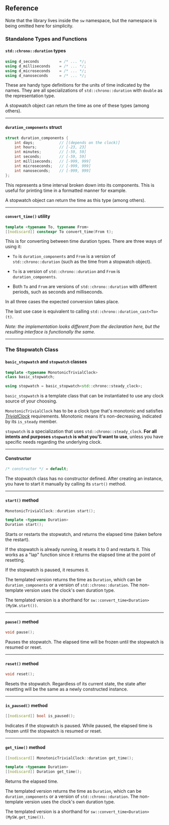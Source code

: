 ## Reference


Note that the library lives inside the `sw` namespace, but the namespace is being omitted here for simplicity.

### Standalone Types and Functions

#### `std::chrono::duration` types
```cpp
using d_seconds         = /* ... */;
using d_milliseconds    = /* ... */;
using d_microseconds    = /* ... */;
using d_nanoseconds     = /* ... */;
```
These are handy type definitions for the units of time indicated by the names. They are all specializations of `std::chrono::duration` with `double` as the representation type.

A stopwatch object can return the time as one of these types (among others).
___

#### `duration_components` struct
```cpp
struct duration_components {
    int days;           // [(depends on the clock)]
    int hours;          // [-23, 23]
    int minutes;        // [-59, 59]
    int seconds;        // [-59, 59]
    int milliseconds;   // [-999, 999]
    int microseconds;   // [-999, 999]
    int nanoseconds;    // [-999, 999]
};
```
This represents a time interval broken down into its components. This is useful for printing time in a formatted manner for example.

A stopwatch object can return the time as this type (among others).
___

#### `convert_time()` utility
```cpp
template <typename To, typename From>
[[nodiscard]] constexpr To convert_time(From t);
```
This is for converting between time duration types. There are three ways of using it:

 * `To` is `duration_components` and `From` is a version of `std::chrono::duration` (such as the time from a stopwatch object).

 * `To` is a version of `std::chrono::duration` and `From` is `duration_components`.

 * Both `To` and `From` are versions of `std::chrono::duration` with different periods, such as seconds and milliseconds.

In all three cases the expected conversion takes place.

The last use case is equivalent to calling `std::chrono::duration_cast<To>(t)`.

*Note: the implementation looks different from the declaration here, but the resulting interface is functionally the same.*
___


### The Stopwatch Class

#### `basic_stopwatch` and `stopwatch` classes
```cpp
template <typename MonotonicTrivialClock>
class basic_stopwatch;

using stopwatch = basic_stopwatch<std::chrono::steady_clock>;
```
`basic_stopwatch` is a template class that can be instantiated to use any clock source of your choosing.

`MonotonicTrivialClock` has to be a clock type that's monotonic and satisfies [*TrivialClock*](https://en.cppreference.com/w/cpp/named_req/TrivialClock) requirements. Monotonic means it's non-decreasing, indicated by its `is_steady` member.

`stopwatch` is a specialization that uses `std::chrono::steady_clock`. **For all intents and purposes `stopwatch` is what you'll want to use**, unless you have specific needs regarding the underlying clock.
___

#### Constructor
```cpp
/* constructor */ = default;
```
The stopwatch class has no constructor defined. After creating an instance, you have to start it manually by calling its `start()` method.
___

#### `start()` method
```cpp
MonotonicTrivialClock::duration start();

template <typename Duration>
Duration start();
```
Starts or restarts the stopwatch, and returns the elapsed time (taken before the restart).

If the stopwatch is already running, it resets it to 0 and restarts it. This works as a "lap" function since it returns the elapsed time at the point of resetting.

If the stopwatch is paused, it resumes it.

The templated version returns the time as `Duration`, which can be `duration_components` or a version of `std::chrono::duration`. The non-template version uses the clock's own duration type.

The templated version is a shorthand for `sw::convert_time<Duration>(MySW.start())`.
___

#### `pause()` method
```cpp
void pause();
```
Pauses the stopwatch. The elapsed time will be frozen until the stopwatch is resumed or reset.
___

#### `reset()` method
```cpp
void reset();
```
Resets the stopwatch. Regardless of its current state, the state after resetting will be the same as a newly constructed instance.
___

#### `is_paused()` method
```cpp
[[nodiscard]] bool is_paused();
```
Indicates if the stopwatch is paused. While paused, the elapsed time is frozen until the stopwatch is resumed or reset.
___

#### `get_time()` method
```cpp
[[nodiscard]] MonotonicTrivialClock::duration get_time();

template <typename Duration>
[[nodiscard]] Duration get_time();
```
Returns the elapsed time.

The templated version returns the time as `Duration`, which can be `duration_components` or a version of `std::chrono::duration`. The non-template version uses the clock's own duration type.

The templated version is a shorthand for `sw::convert_time<Duration>(MySW.get_time())`.